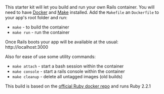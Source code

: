 This starter kit will let you build and run your own Rails container.
You will need to have [Docker](https://www.docker.com/) and [Make](https://www.gnu.org/software/make/) installed.
Add the `Makefile` an `Dockerfile` to your app's root folder and run:

* `make` - to build the container
* `make run` - run the container

Once Rails boots your app will be available at the usual: http://localhost:3000

Also for ease of use some utility commands:
* `make attach` - start a bash session within the container
* `make console` - start a rails console within the container
* `make cleanup` - delete all untagged images (old builds)


This build is based on the [official Ruby docker repo](https://registry.hub.docker.com/_/ruby/) and runs Ruby 2.2.1
